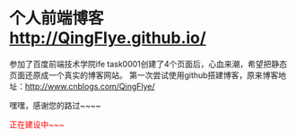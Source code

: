 # 个人前端博客 http://QingFlye.github.io/

参加了百度前端技术学院ife task0001创建了4个页面后，心血来潮，希望把静态页面还原成一个真实的博客网站。
第一次尝试使用github搭建博客，原来博客地址：http://www.cnblogs.com/QingFlye/

嘿嘿，感谢您的路过~~~~

<p style="color:red">正在建设中~~~</a>



